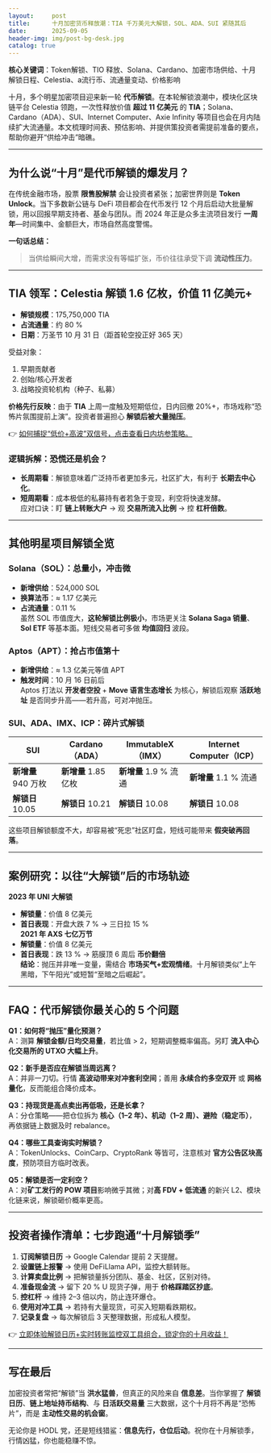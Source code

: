 ```yaml
---
layout:     post
title:      十月加密货币释放潮：TIA 千万美元大解锁，SOL、ADA、SUI 紧随其后
date:       2025-09-05
header-img: img/post-bg-desk.jpg
catalog: true
---
```


**核心关键词**：Token解锁、TIO 释放、Solana、Cardano、加密市场供给、十月解锁日程、Celestia、a流行币、流通量变动、价格影响

十月，多个明星加密项目迎来新一轮 **代币解锁**。在本轮解锁浪潮中，模块化区块链平台 Celestia 领跑，一次性释放价值 **超过 11 亿美元** 的 **TIA**；Solana、Cardano（ADA）、SUI、Internet Computer、Axie Infinity 等项目也会在月内陆续扩大流通量。本文梳理时间表、预估影响、并提供策投资者需提前准备的要点，帮助你避开“供给冲击”暗礁。

---

## 为什么说“十月”是代币解锁的爆发月？

在传统金融市场，股票 **限售股解禁** 会让投资者紧张；加密世界则是 **Token Unlock**。当下多数新公链与 DeFi 项目都会在代币发行 12 个月后启动大批量解锁，用以回报早期支持者、基金与团队。而 2024 年正是众多主流项目发行 **一周年**—时间集中、金额巨大，市场自然高度警惕。

**一句话总结：**
> 当供给瞬间大增，而需求没有等幅扩张，币价往往承受下调 **流动性压力**。

---

## TIA 领军：Celestia 解锁 1.6 亿枚，价值 11 亿美元+

- **解锁规模**：175,750,000 TIA  
- **占流通量**：约 80 %  
- **日期**：万圣节 10 月 31 日（距首轮空投正好 365 天）

受益对象：  
1. 早期贡献者  
2. 创始/核心开发者  
3. 战略投资轮机构（种子、私募）

**价格先行反映**：由于 **TIA** 上周一度触及短期低位，日内回撤 20%+，市场戏称“恐怖片氛围提前上演”。投资者普遍担心 **解锁后被大量抛压**。

👉 [如何捕捉“低价+高波”双信号，点击查看日内坊参策略。](https://okxdog.com/)

### 逻辑拆解：恐慌还是机会？
- **长周期看**：解锁意味着广泛持币者更加多元，社区扩大，有利于 **长期去中心化**。  
- **短周期看**：成本极低的私募持有者若急于变现，利空将快速发酵。  
应对口诀：盯 **链上转账大户** → 观 **交易所流入比例** → 控 **杠杆倍数**。

---

## 其他明星项目解锁全览

### Solana（SOL）：总量小，冲击微
- **新增供给**：524,000 SOL  
- **换算法币**：≈ 1.17 亿美元  
- **占流通量**：0.11 %  
虽然 SOL 市值庞大，**这轮解锁比例极小**，市场更关注 **Solana Saga 销量**、**Sol ETF** 等基本面。短线交易者可多做 **均值回归** 波段。

### Aptos（APT）：抢占市值第十
- **新增供给**：≈ 1.3 亿美元等值 APT  
- **触发时间**：10 月 16 日前后  
Aptos 打法以 **开发者空投** + **Move 语言生态增长** 为核心，解锁后观察 **活跃地址** 是否同步升高——若升高，可对冲抛压。

### SUI、ADA、IMX、ICP：碎片式解锁
| SUI                | Cardano（ADA）    | ImmutableX（IMX） | Internet Computer（ICP）|
|--------------------|-------------------|--------------------|----------------------|
| **新增量** 940 万枚 | **新增量** 1.85 亿枚 | **新增量** 1.9 % 流通 | **新增量** 1.1 % 流通 |
| **解锁日** 10.05   | **解锁日** 10.21   | **解锁日** 10.08     | **解锁日** 10.08       |

这些项目解锁额度不大，却容易被“死忠”社区盯盘，短线可能带来 **假突破再回落**。

---

## 案例研究：以往“大解锁”后的市场轨迹

**2023 年 UNI 大解锁**  
- **解锁量**：价值 8 亿美元  
- **首日表现**：开盘大跌 7 % → 三日拉 15 %  
**2021 年 AXS 七亿万节**  
- **解锁量**：价值 8 亿美元  
- **首日表现**：跌 13 % → 筋膜顶 6 周后 **币价翻倍**  
**结论**：抛压并非唯一变量，需结合 **市场买气+宏观情绪**。十月解锁类似“上午黑暗，下午阳光”或短暂“至暗之后崛起”。

---

## FAQ：代币解锁你最关心的 5 个问题

**Q1：如何将“抛压”量化预测？**  
A：测算 **解锁金额/日均交易量**，若比值 > 2，短期调整概率偏高。另盯 **流入中心化交易所的 UTXO 大幅上升**。

**Q2：新手是否应在解锁当周远离？**  
A：并非一刀切。行情 **高波动带来对冲套利空间**；善用 **永续合约多空双开** 或 **网格量化**，反而能组合降价成本。

**Q3：持现货是高点卖出再低吸，还是长拿？**  
A：分仓策略——把仓位拆为 **核心（1–2 年）、机动（1–2 周）、避险（稳定币）**，再依据链上数据及时 rebalance。

**Q4：哪些工具查询实时解锁？**  
A：TokenUnlocks、CoinCarp、CryptoRank 等皆可，注意核对 **官方公告区块高度**，预防项目方临时改表。

**Q5：解锁是否一定利空？**  
A：对**矿工发行的 POW 项目**影响微乎其微；对**高 FDV + 低流通** 的新兴 L2、模块化链来说，解锁砸价概率更高。

---

## 投资者操作清单：七步跑通“十月解锁季”

1. **订阅解锁日历** → Google Calendar 提前 2 天提醒。  
2. **设置链上报警** → 使用 DeFiLlama API，监控大额转账。  
3. **计算卖盘比例** → 把解锁量拆分团队、基金、社区，区别对待。  
4. **准备现金流** → 留下 20 % U 现货子弹，用于 **价格踩踏区抄底**。  
5. **控杠杆** → 维持 2–3 倍以内，防止连环爆仓。  
6. **使用对冲工具** → 若持有大量现货，可买入短期看跌期权。  
7. **记录复盘** → 每次解锁后 3 天整理数据，形成私人模型。

👉 [立即体验解锁日历+实时转账监控双工具组合，锁定你的十月收益！](https://okxdog.com/)

---

## 写在最后

加密投资者常把“解锁”当 **洪水猛兽**，但真正的风险来自 **信息差**。当你掌握了 **解锁日历**、**链上地址持币结构**、与 **日活跃交易量** 三大数据，这个十月将不再是“恐怖片”，而是 **主动性交易的机会窗**。

无论你是 HODL 党，还是短线猎鲨：**信息先行，仓位后动**。祝你在十月解锁季，行情凶猛，你也能稳赚不惊。